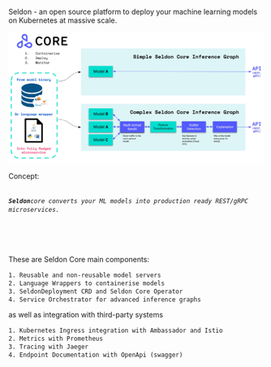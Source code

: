 Seldon - an open source platform to deploy your machine learning models on Kubernetes at massive scale.


![Architeture](images/seldon-core-high-level.jpg)


Concept:

<code>
<i><b>Seldon</b>core converts your ML models into production ready REST/gRPC microservices.</i>
<br>
<br>
</code>


These are Seldon Core main components:

    1. Reusable and non-reusable model servers
    2. Language Wrappers to containerise models
    3. SeldonDeployment CRD and Seldon Core Operator
    4. Service Orchestrator for advanced inference graphs

as well as integration with third-party systems

    1. Kubernetes Ingress integration with Ambassador and Istio
    2. Metrics with Prometheus
    3. Tracing with Jaeger
    4. Endpoint Documentation with OpenApi (swagger)

